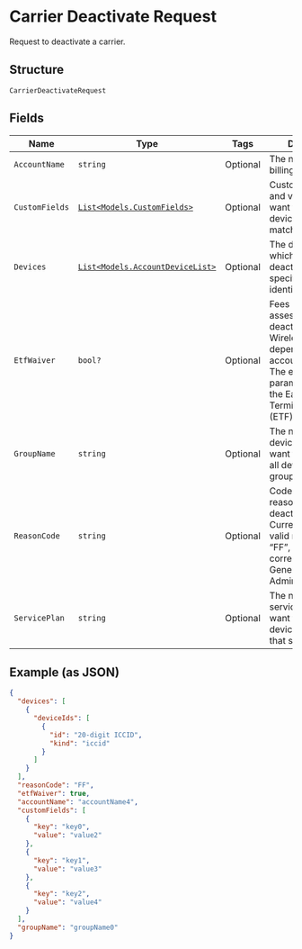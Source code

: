 
# Carrier Deactivate Request

Request to deactivate a carrier.

## Structure

`CarrierDeactivateRequest`

## Fields

| Name | Type | Tags | Description |
|  --- | --- | --- | --- |
| `AccountName` | `string` | Optional | The name of a billing account. |
| `CustomFields` | [`List<Models.CustomFields>`](../../doc/models/custom-fields.md) | Optional | Custom field names and values, if you want to only include devices that have matching values. |
| `Devices` | [`List<Models.AccountDeviceList>`](../../doc/models/account-device-list.md) | Optional | The devices for which you want to deactivate service, specified by device identifier. |
| `EtfWaiver` | `bool?` | Optional | Fees may be assessed for deactivating Verizon Wireless devices, depending on the account contract. The etfWaiver parameter waives the Early Termination Fee (ETF), if applicable. |
| `GroupName` | `string` | Optional | The name of a device group, if you want to deactivate all devices in that group. |
| `ReasonCode` | `string` | Optional | Code identifying the reason for the deactivation. Currently the only valid reason code is “FF”, which corresponds to General Admin/Maintenance. |
| `ServicePlan` | `string` | Optional | The name of a service plan, if you want to only include devices that have that service plan. |

## Example (as JSON)

```json
{
  "devices": [
    {
      "deviceIds": [
        {
          "id": "20-digit ICCID",
          "kind": "iccid"
        }
      ]
    }
  ],
  "reasonCode": "FF",
  "etfWaiver": true,
  "accountName": "accountName4",
  "customFields": [
    {
      "key": "key0",
      "value": "value2"
    },
    {
      "key": "key1",
      "value": "value3"
    },
    {
      "key": "key2",
      "value": "value4"
    }
  ],
  "groupName": "groupName0"
}
```

